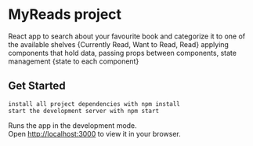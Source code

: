 # MyReads project

React app to search about your favourite book and categorize it to one of the available shelves {Currently Read, Want to Read, Read} applying components that hold data, passing props between components, state management {state to each component} 

## Get Started

    install all project dependencies with npm install
    start the development server with npm start

Runs the app in the development mode.\
Open [http://localhost:3000](http://localhost:3000) to view it in your browser.

